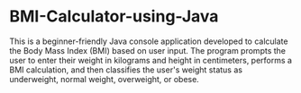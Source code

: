 # BMI-Calculator-using-Java
This is a beginner-friendly Java console application developed to calculate the Body Mass Index (BMI) based on user input. The program prompts the user to enter their weight in kilograms and height in centimeters, performs a BMI calculation, and then classifies the user's weight status as underweight, normal weight, overweight, or obese.
